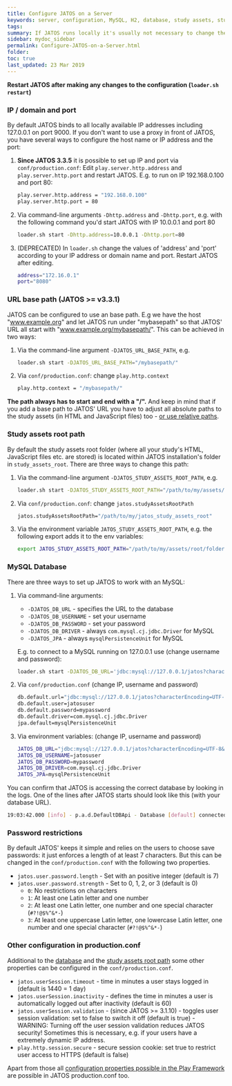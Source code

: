 ```yaml
---
title: Configure JATOS on a Server
keywords: server, configuration, MySQL, H2, database, study assets, study assets root, port, password, IP, port, localhost, domain, 127.0.0.1
tags:
summary: If JATOS runs locally it's usually not necessary to change the defaults. On a server, you may want to set up the IP and port, or use a different database, change the path of the study assets root folder, or add some password restrictions.
sidebar: mydoc_sidebar
permalink: Configure-JATOS-on-a-Server.html
folder:
toc: true
last_updated: 23 Mar 2019
---
```


**Restart JATOS after making any changes to the configuration (`loader.sh restart`)**

### IP / domain and port

By default JATOS binds to all locally available IP addresses including 127.0.0.1 on port 9000. If you don't want to use a proxy in front of JATOS, you have several ways to configure the host name or IP address and the port:

1. **Since JATOS 3.3.5** it is possible to set up IP and port via `conf/production.conf`: Edit `play.server.http.address` and `play.server.http.port` and restart JATOS. E.g. to run on IP 192.168.0.100 and port 80:

   ~~~ bash
   play.server.http.address = "192.168.0.100"
   play.server.http.port = 80
   ~~~
  
1. Via command-line arguments `-Dhttp.address` and `-Dhttp.port`, e.g. with the following command you'd start JATOS with IP 10.0.0.1 and port 80

   ~~~ bash
   loader.sh start -Dhttp.address=10.0.0.1 -Dhttp.port=80
   ~~~
   
1. (DEPRECATED) In `loader.sh` change the values of 'address' and 'port' according to your IP address or domain name and port. Restart JATOS after editing.

   ~~~ bash
   address="172.16.0.1"
   port="8080"
   ~~~   
     
### URL base path (JATOS >= v3.3.1)

JATOS can be configured to use an base path. E.g we have the host "www.example.org" and let JATOS run under "mybasepath" so that JATOS' URL all start with "www.example.org/mybasepath/". This can be achieved in two ways:

1. Via the command-line argument `-DJATOS_URL_BASE_PATH`, e.g.

   ~~~ bash
   loader.sh start -DJATOS_URL_BASE_PATH="/mybasepath/"
   ~~~

1. Via `conf/production.conf`: change `play.http.context`

   ~~~ bash
   play.http.context = "/mybasepath/"
   ~~~

**The path always has to start and end with a "/".** And keep in mind that if you add a base path to JATOS' URL you have to adjust all absolute paths to the study assets (in HTML and JavaScript files) too - [or use relative paths](Adapt-Pre-written-Code-to-run-it-in-JATOS.html#create-the-study-in-jatos).

### Study assets root path

By default the study assets root folder (where all your study's HTML, JavaScript files etc. are stored) is located within JATOS installation's folder in `study_assets_root`. There are three ways to change this path:

1. Via the command-line argument `-DJATOS_STUDY_ASSETS_ROOT_PATH`, e.g.

   ~~~ bash
   loader.sh start -DJATOS_STUDY_ASSETS_ROOT_PATH="/path/to/my/assets/root/folder"
   ~~~
   
1. Via `conf/production.conf`: change `jatos.studyAssetsRootPath`

   ~~~ bash
   jatos.studyAssetsRootPath="/path/to/my/jatos_study_assets_root"
   ~~~
   
1. Via the environment variable `JATOS_STUDY_ASSETS_ROOT_PATH`, e.g. the following export adds it to the env variables:

   ~~~ bash
   export JATOS_STUDY_ASSETS_ROOT_PATH="/path/to/my/assets/root/folder"
   ~~~
     
### MySQL Database

There are three ways to set up JATOS to work with an MySQL:

1. Via command-line arguments:
   * `-DJATOS_DB_URL` - specifies the URL to the database
   * `-DJATOS_DB_USERNAME` - set your username
   * `-DJATOS_DB_PASSWORD` - set your password
   * `-DJATOS_DB_DRIVER` - always `com.mysql.cj.jdbc.Driver` for MySQL
   * `-DJATOS_JPA` - always `mysqlPersistenceUnit` for MySQL
   
   E.g. to connect to a MySQL running on 127.0.0.1 use (change username and password):
   
   ~~~ bash   
   loader.sh start -DJATOS_DB_URL='jdbc:mysql://127.0.0.1/jatos?characterEncoding=UTF-8&useSSL=false&useJDBCCompliantTimezoneShift=true&useLegacyDatetimeCode=false&serverTimezone=UTC' -DJATOS_DB_USERNAME=sa -DJATOS_DB_PASSWORD=sa -DJATOS_JPA=mysqlPersistenceUnit -DJATOS_DB_DRIVER=com.mysql.cj.jdbc.Driver
   ~~~
   
1. Via `conf/production.conf` (change IP, username and password)

   ~~~ bash
   db.default.url="jdbc:mysql://127.0.0.1/jatos?characterEncoding=UTF-8&useSSL=false&useJDBCCompliantTimezoneShift=true&useLegacyDatetimeCode=false&serverTimezone=UTC"
   db.default.user=jatosuser
   db.default.password=mypassword
   db.default.driver=com.mysql.cj.jdbc.Driver
   jpa.default=mysqlPersistenceUnit
   ~~~
   
1. Via environment variables: (change IP, username and password)

   ~~~ bash
   JATOS_DB_URL="jdbc:mysql://127.0.0.1/jatos?characterEncoding=UTF-8&useSSL=false&useJDBCCompliantTimezoneShift=true&useLegacyDatetimeCode=false&serverTimezone=UTC"`
   JATOS_DB_USERNAME=jatosuser
   JATOS_DB_PASSWORD=mypassword
   JATOS_DB_DRIVER=com.mysql.cj.jdbc.Driver
   JATOS_JPA=mysqlPersistenceUnit
   ~~~
   
You can confirm that JATOS is accessing the correct database by looking in the logs. One of the lines after JATOS starts should look like this (with your database URL).

~~~ bash
19:03:42.000 [info] - p.a.d.DefaultDBApi - Database [default] connected at jdbc:mysql://localhost/jatos?characterEncoding=UTF-8
~~~  

### Password restrictions

By default JATOS' keeps it simple and relies on the users to choose save passwords: it just enforces a length of at least 7 characters. But this can be changed in the `conf/production.conf` with the following two properties.

* `jatos.user.password.length` - Set with an positive integer (default is 7)
* `jatos.user.password.strength` - Set to 0, 1, 2, or 3 (default is 0)
  * `0`: No restrictions on characters
  * `1`: At least one Latin letter and one number
  * `2`: At least one Latin letter, one number and one special character (`#?!@$%^&*-`)
  * `3`: At least one uppercase Latin letter, one lowercase Latin letter, one number and one special character (`#?!@$%^&*-`)

### Other configuration in production.conf

Additional to the [database](#mysql-database) and the [study assets root path](#study-assets-root-path) some other properties can be configured in the `conf/production.conf`.

* `jatos.userSession.timeout` - time in minutes a user stays logged in (default is 1440 = 1 day)
* `jatos.userSession.inactivity` - defines the time in minutes a user is automatically logged out after inactivity (default is 60)
* `jatos.userSession.validation` - (since JATOS >= 3.1.10) - toggles user session validation: set to false to switch it off (default is true) - WARNING: Turning off the user session validation reduces JATOS security! Sometimes this is necessary, e.g. if your users have a extremely dynamic IP address.
* `play.http.session.secure` - secure session cookie: set true to restrict user access to HTTPS (default is false)

Apart from those all [configuration properties possible in the Play Framework](https://www.playframework.com/documentation/latest/Configuration) are possible in JATOS production.conf too. 


